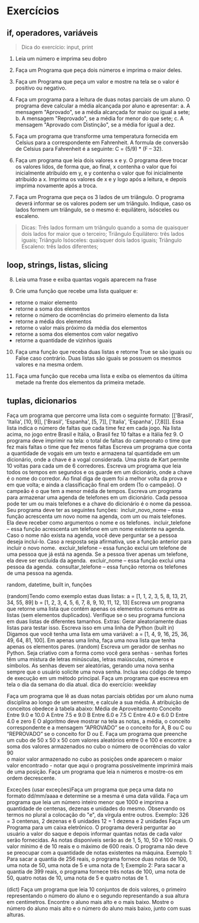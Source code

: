 # Exercícios

## if, operadores, variáveis
> Dica do exercício: input, print

1. Leia um número e imprima seu dobro​

2. Faça um Programa que peça dois números e imprima o maior deles.​

3. Faça um Programa que peça um valor e mostre na tela se o valor é positivo ou negativo.

4. Faça um programa para a leitura de duas notas parciais de um aluno. O programa deve calcular a média alcançada por aluno e apresentar:
    a. A mensagem "Aprovado", se a média alcançada for maior ou igual a sete;
    b. A mensagem "Reprovado", se a média for menor do que sete;
    c. A mensagem "Aprovado com Distinção", se a média for igual a dez.

5. Faça um programa que transforme uma temperatura fornecida em Celsius para a correspondente em Fahrenheit. A formula de conversão de Celsius  para Fahrenheit é a seguinte: C = (5/9) * (F – 32).

6. Faça um programa que leia dois valores x e y. O programa deve trocar os  valores lidos,  de  forma  que,  ao  final,  x contenha  o  valor  que  foi  inicialmente  atribuído  em  y,  e  y contenha  o  valor  que  foi  inicialmente  atribuído  a  x. Imprima  os  valores  de  x e  y logo  após  a  leitura,  e  depois  imprima novamente após a troca.

7. Faça um Programa que peça os 3 lados de um triângulo. O programa deverá informar se os valores podem ser um triângulo. Indique, caso os lados formem um triângulo, se o mesmo é: equilátero, isósceles ou escaleno.
> Dicas:
    Três lados formam um triângulo quando a soma de quaisquer dois lados for maior que o terceiro;
    Triângulo Equilátero: três lados iguais;
    Triângulo Isósceles: quaisquer dois lados iguais;
    Triângulo Escaleno: três lados diferentes;

## loop, strings, listas, slicing

8. Leia  uma frase e exiba quantas vogais aparecem na frase

9. Crie uma função que recebe uma lista qualquer e:
- retorne o maior elemento
- retorne a soma dos elementos
- retorne o número de ocorrências do primeiro elemento da lista
- retorne a média dos elementos
- retorne o valor mais próximo da média dos elementos
- retorne a soma dos elementos com valor negativo
- retorne a quantidade de vizinhos iguais

10. Faça uma função que receba duas listas e retorne True se são iguais ou False caso contrário. Duas listas são iguais se possuem os mesmos valores e na mesma ordem.

11. Faça uma função que receba uma lista e exiba os elementos da última metade na frente dos elementos da primeira metade.

## tuplas, dicionarios
Faça um programa que percorre uma lista com o seguinte formato:
[['Brasil', 'Italia', [10, 9]], ['Brasil', 'Espanha', [5, 7]], ['Italia', 'Espanha', [7,8]]]. Essa lista indica o número de faltas que cada time fez em cada jogo. Na lista acima, no jogo entre Brasil e Itália, o Brasil fez 10 faltas e a Itália fez 9. O programa deve imprimir na tela:
o total de faltas do campeonato
o time que fez mais faltas
o time que fez menos faltas
 Escreva um programa que conta a quantidade de vogais em um texto e armazena tal quantidade em um dicionário, onde a chave é a vogal considerada.
 Uma pista de Kart permite 10 voltas para cada um de 6 corredores. Escreva um programa que leia todos os tempos em segundos e os guarde em um dicionário, onde a chave é o nome do corredor. Ao final diga de quem foi a melhor volta da prova e em que volta; e ainda a classificação final em ordem (1o o campeão). O campeão é o que tem a menor média de tempos.
 Escreva um programa para armazenar uma agenda de telefones em um dicionário. Cada pessoa pode ter um ou mais telefones e a chave do dicionário é o nome da pessoa. Seu programa deve ter as seguintes funções: ­
incluir_novo_nome – essa função acrescenta um novo nome na agenda, com um ou mais telefones. Ela deve receber como argumentos o nome e os telefones. ­
incluir_telefone – essa função acrescenta um telefone em um nome existente na agenda. Caso o nome não exista na agenda, você deve perguntar se a pessoa deseja incluí-­lo. Caso a resposta seja afirmativa, use a função anterior para incluir o novo nome. ­
excluir_telefone – essa função exclui um telefone de uma pessoa que já está na agenda. Se a pessoa tiver apenas um telefone, ela deve ser excluída da agenda. ­
excluir_nome – essa função exclui uma pessoa da agenda. ­
consultar_telefone – essa função retorna os telefones de uma pessoa na agenda.

random, datetime, built in, funções

(random)Tendo como exemplo estas duas listas:
   a = [1, 1, 2, 3, 5, 8, 13, 21, 34, 55, 89]
   b = [1, 2, 3, 4, 5, 6, 7, 8, 9, 10, 11, 12, 13]
Escreva um programa que retorne uma lista que contém apenas os elementos comuns entre as listas (sem elementos duplicados). Verifique se o seu programa funciona em duas listas de diferentes tamanhos.
Extras:
Gerar aleatoriamente duas listas para testar isso.
Escreva isso em uma linha de Python
(built in) Digamos que você tenha uma lista em uma variável: a = [1, 4, 9, 16, 25, 36, 49, 64, 81, 100]. Em apenas uma linha, faça uma nova lista que tenha apenas os elementos pares.
(random) Escreva um gerador de senhas no Python. Seja criativo com a forma como você gera senhas - senhas fortes têm uma mistura de letras minúsculas, letras maiúsculas, números e símbolos. As senhas devem ser aleatórias, gerando uma nova senha sempre que o usuário solicite uma nova senha. Inclua seu código de tempo de execução em um método principal.
Faça um programa que escreva em tela o dia da semana do dia atual.
dica do exercício: weekday

Faça um programa que lê as duas notas parciais obtidas por um aluno numa disciplina ao longo de um semestre, e calcule a sua média. A atribuição de conceitos obedece à tabela abaixo:
 Média de Aproveitamento  Conceito
  Entre 9.0 e 10.0        A
  Entre 7.5 e 9.0         B
  Entre 6.0 e 7.5         C
  Entre 4.0 e 6.0         D
  Entre 4.0 e zero        E
O algoritmo deve mostrar na tela as notas, a média, o conceito correspondente e a mensagem “APROVADO” se o conceito for A, B ou C ou “REPROVADO” se o conceito for D ou E.
Faça  um  programa  que  preenche  um  cubo  de  50  x  50  x  50  com  valores  aleatórios entre 0 e 100 e encontre:
a soma dos valores armazenados no cubo
o número de ocorrências do valor 90  
o maior valor armazenado no cubo
as posições onde aparecem o maior valor encontrado - notar que  aqui o programa possivelmente imprimirá mais de uma posição.
Faça um programa que leia n números e mostre-os em ordem decrescente.

Exceções
(usar exceções)Faça um programa que peça uma data no formato dd/mm/aaaa e determine se a mesma é uma data válida.
Faça um programa que leia um número inteiro menor que 1000 e imprima a quantidade de centenas, dezenas e unidades do mesmo.
Observando os termos no plural a colocação do "e", da vírgula entre outros. Exemplo:
326 = 3 centenas, 2 dezenas e 6 unidades
12 = 1 dezena e 2 unidades
Faça um Programa para um caixa eletrônico. O programa deverá perguntar ao usuário a valor do saque e depois informar quantas notas de cada valor serão fornecidas. As notas disponíveis serão as de 1, 5, 10, 50 e 100 reais. O valor mínimo é de 10 reais e o máximo de 600 reais. O programa não deve se preocupar com a quantidade de notas existentes na máquina.
Exemplo 1: Para sacar a quantia de 256 reais, o programa fornece duas notas de 100, uma nota de 50, uma nota de 5 e uma nota de 1;
Exemplo 2: Para sacar a quantia de 399 reais, o programa fornece três notas de 100, uma nota de 50, quatro notas de 10, uma nota de 5 e quatro notas de 1.


(dict) Faça um programa que leia 10 conjuntos de dois valores, o primeiro representando o número do aluno e o segundo representando a sua altura em centímetros. Encontre o aluno mais alto e o mais baixo. Mostre o número do aluno mais alto e o número do aluno mais baixo, junto com suas alturas.
